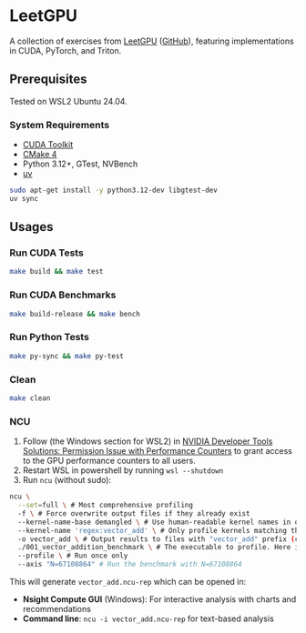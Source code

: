 # LeetGPU

A collection of exercises from [LeetGPU](https://leetgpu.com/) ([GitHub](https://github.com/AlphaGPU/leetgpu-challenges)), featuring implementations in CUDA, PyTorch, and Triton.

## Prerequisites

Tested on WSL2 Ubuntu 24.04.

### System Requirements
- [CUDA Toolkit](https://developer.nvidia.com/cuda-downloads?target_os=Linux&target_arch=x86_64&Distribution=WSL-Ubuntu&target_version=2.0&target_type=deb_local)
- [CMake 4](https://cmake.org/download/)
- Python 3.12+, GTest, NVBench
- [uv](https://docs.astral.sh/uv/getting-started/)

```bash
sudo apt-get install -y python3.12-dev libgtest-dev
uv sync
```

## Usages

### Run CUDA Tests

```bash
make build && make test
```

### Run CUDA Benchmarks

```bash
make build-release && make bench
```

### Run Python Tests

```bash
make py-sync && make py-test
```

### Clean

```bash
make clean
```

### NCU

1. Follow (the Windows section for WSL2) in [NVIDIA Developer Tools Solutions: Permission Issue with Performance Counters](https://developer.nvidia.com/nvidia-development-tools-solutions-err_nvgpuctrperm-permission-issue-performance-counters) to grant access to the GPU performance counters to all users.
2. Restart WSL in powershell by running `wsl --shutdown`
3. Run `ncu` (without sudo):
  ```bash
  ncu \
    --set=full \ # Most comprehensive profiling
    -f \ # Force overwrite output files if they already exist
    --kernel-name-base demangled \ # Use human-readable kernel names in output
    --kernel-name 'regex:vector_add' \ # Only profile kernels matching the regex pattern "vector_add"
    -o vector_add \ # Output results to files with "vector_add" prefix (creates .ncu-rep files)
    ./001_vector_addition_benchmark \ # The executable to profile. Here is a nvbench program. Flags for nvbench program can be found in https://github.com/NVIDIA/nvbench/blob/main/docs/cli_help.md
    --profile \ # Run once only
    --axis "N=67108864" # Run the benchmark with N=67108864
  ```

This will generate `vector_add.ncu-rep` which can be opened in:
- **Nsight Compute GUI** (Windows): For interactive analysis with charts and recommendations
- **Command line**: `ncu -i vector_add.ncu-rep` for text-based analysis